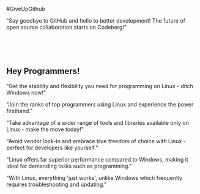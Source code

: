 #GiveUpGithub

"Say goodbye to GitHub and hello to better development! The future of open source collaboration starts on Codeberg!"

<br>
<br>
<br>

## Hey Programmers!

"Get the stability and flexibility you need for programming on Linux - ditch Windows now!"

"Join the ranks of top programmers using Linux and experience the power firsthand."

"Take advantage of a wider range of tools and libraries available only on Linux - make the move today!"

"Avoid vendor lock-in and embrace true freedom of choice with Linux - perfect for developers like yourself."

"Linux offers far superior performance compared to Windows, making it ideal for demanding tasks such as programming."

"With Linux, everything 'just works', unlike Windows which frequently requires troubleshooting and updating."
